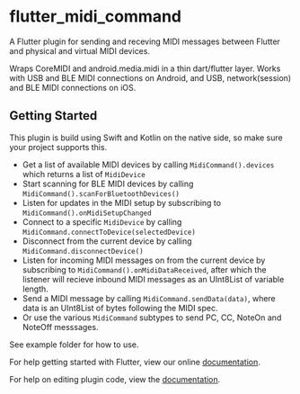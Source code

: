 # flutter_midi_command

A Flutter plugin for sending and receving MIDI messages between Flutter and physical and virtual MIDI devices. 

Wraps CoreMIDI and android.media.midi in a thin dart/flutter layer.
Works with USB and BLE MIDI connections on Android, and USB, network(session) and BLE MIDI connections on iOS.

## Getting Started

This plugin is build using Swift and Kotlin on the native side, so make sure your project supports this.

- Get a list of available MIDI devices by calling `MidiCommand().devices` which returns a list of `MidiDevice`
- Start scanning for BLE MIDI devices by calling `MidiCommand().scanForBluetoothDevices()`
- Listen for updates in the MIDI setup by subscribing to `MidiCommand().onMidiSetupChanged`
- Connect to a specific `MidiDevice` by calling `MidiCommand.connectToDevice(selectedDevice)`
- Disconnect from the current device by calling `MidiCommand.disconnectDevice()`
- Listen for incoming MIDI messages on from the current device by subscribing to `MidiCommand().onMidiDataReceived`, after which the listener will recieve inbound MIDI messages as an UInt8List of variable length.
- Send a MIDI message by calling `MidiCommand.sendData(data)`, where data is an UInt8List of bytes following the MIDI spec.
- Or use the various `MidiCommand` subtypes to send PC, CC, NoteOn and NoteOff messsages.

See example folder for how to use.

For help getting started with Flutter, view our online
[documentation](https://flutter.io/).

For help on editing plugin code, view the [documentation](https://flutter.io/developing-packages/#edit-plugin-package).
